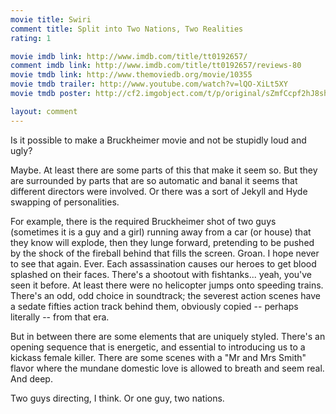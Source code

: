 ```yaml
---
movie title: Swiri
comment title: Split into Two Nations, Two Realities
rating: 1

movie imdb link: http://www.imdb.com/title/tt0192657/
comment imdb link: http://www.imdb.com/title/tt0192657/reviews-80
movie tmdb link: http://www.themoviedb.org/movie/10355
movie tmdb trailer: http://www.youtube.com/watch?v=lQO-XiLt5XY
movie tmdb poster: http://cf2.imgobject.com/t/p/original/sZmfCcpf2hJ8shExuhwXKSclBkS.jpg

layout: comment
---
```


Is it possible to make a Bruckheimer movie and not be stupidly loud and ugly?

Maybe. At least there are some parts of this that make it seem so. But they are surrounded by parts that are so automatic and banal it seems that different directors were involved. Or there was a sort of Jekyll and Hyde swapping of personalities.

For example, there is the required Bruckheimer shot of two guys (sometimes it is a guy and a girl) running away from a car (or house) that they know will explode, then they lunge forward, pretending to be pushed by the shock of the fireball behind that fills the screen. Groan. I hope never to see that again. Ever. Each assassination causes our heroes to get blood splashed on their faces. There's a shootout with fishtanks... yeah, you've seen it before. At least there were no helicopter jumps onto speeding trains. There's an odd, odd choice in soundtrack; the severest action scenes have a sedate fifties action track behind them, obviously copied -- perhaps literally -- from that era.

But in between there are some elements that are uniquely styled. There's an opening sequence that is energetic, and essential to introducing us to a kickass female killer. There are some scenes with a "Mr and Mrs Smith" flavor where the mundane domestic love is allowed to breath and seem real. And deep.

Two guys directing, I think. Or one guy, two nations.
